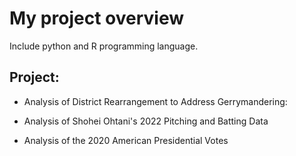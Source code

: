 # My project overview
Include python and R programming language.




## Project:
- Analysis of District Rearrangement to Address Gerrymandering:



- Analysis of Shohei Ohtani's 2022 Pitching and Batting Data

- Analysis of the 2020 American Presidential Votes







